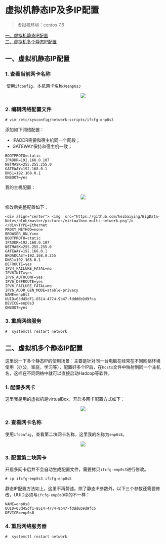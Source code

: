 # 虚拟机静态IP及多IP配置

>  虚拟机环境：centos 7.6



<nav>
<a href="#一虚拟机静态IP配置">一、虚拟机静态IP配置</a><br/>
<a href="#二虚拟机多个静态IP配置">二、虚拟机多个静态IP配置</a><br/>
</nav>



## 一、虚拟机静态IP配置

### 1. 查看当前网卡名称

​	使用`ifconfig`，本机网卡名称为`enp0s3`

<div align="center"> <img src="https://github.com/heibaiying/BigData-Notes/blob/master/pictures/en0s3.png"/> </div>

### 2. 编辑网络配置文件

```shell
# vim /etc/sysconfig/network-scripts/ifcfg-enp0s3
```

添加如下网络配置：

+ IPADDR需要和宿主机同一个网段；
+ GATEWAY保持和宿主机一致；

```properties
BOOTPROTO=static
IPADDR=192.168.0.107
NETMASK=255.255.255.0
GATEWAY=192.168.0.1
DNS1=192.168.0.1
ONBOOT=yes
```

我的主机配置：

<div align="center"> <img  src="https://github.com/heibaiying/BigData-Notes/blob/master/pictures/ipconfig.png"/> </div>

修改后完整配置如下：

```properties
<div align="center"> <img  src="https://github.com/heibaiying/BigData-Notes/blob/master/pictures/virtualbox-multi-network.png"/> </div>TYPE=Ethernet
PROXY_METHOD=none
BROWSER_ONLY=no
BOOTPROTO=static
IPADDR=192.168.0.107
NETMASK=255.255.255.0
GATEWAY=192.168.0.1
BROADCAST=192.168.0.255
DNS1=192.168.0.1
DEFROUTE=yes
IPV4_FAILURE_FATAL=no
IPV6INIT=yes
IPV6_AUTOCONF=yes
IPV6_DEFROUTE=yes
IPV6_FAILURE_FATAL=no
IPV6_ADDR_GEN_MODE=stable-privacy
NAME=enp0s3
UUID=03d45df1-8514-4774-9b47-fddd6b9d9fca
DEVICE=enp0s3
ONBOOT=yes
```

### 3. 重启网络服务

```shell
#  systemctl restart network
```



## 二、虚拟机多个静态IP配置

这里说一下多个静态IP的使用场景：主要是针对同一台电脑在经常在不同网络环境使用（办公，家庭，学习等），配置好多个IP后，在`hosts`文件中映射到同一个主机名，这样在不同网络中就可以直接启动Hadoop等软件。

### 1. 配置多网卡

这里我是用的虚拟机是virtualBox，开启多网卡配置方式如下：

<div align="center"> <img  src="https://github.com/heibaiying/BigData-Notes/blob/master/pictures/virtualbox-multi-network.png"/> </div>

### 2. 查看网卡名称

使用`ifconfig`，查看第二块网卡名称，这里我的名称为`enp0s8`。

<div align="center"> <img  src="https://github.com/heibaiying/BigData-Notes/blob/master/pictures/mutli-net-ip.png"/> </div>

### 3. 配置第二块网卡

开启多网卡后并不会自动生成配置文件，需要拷贝`ifcfg-enp0s3`进行修改。

```shell
# cp ifcfg-enp0s3 ifcfg-enp0s8
```

静态IP配置方法如上，这里不再赘述。除了静态IP参数外，以下三个参数还需要修改，UUID必须与`ifcfg-enp0s3`中的不一样：

```shell
NAME=enp0s8
UUID=03d45df1-8514-4774-9b47-fddd6b9d9fcb
DEVICE=enp0s8
```

### 4. 重启网络服务器

```shell
#  systemctl restart network
```

